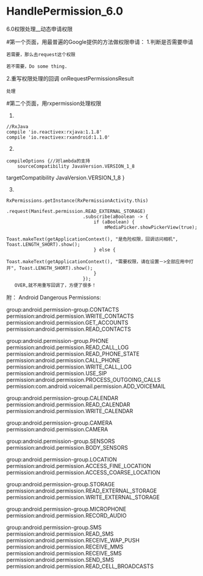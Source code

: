 ﻿# HandlePermission_6.0
6.0权限处理__动态申请权限

#第一个页面，用最普遍的Google提供的方法做权限申请：
  1.判断是否需要申请
  
    若需要，那么去request这个权限
    
    若不需要，Do some thing.
    
  2.重写权限处理的回调 onRequestPermissionsResult
  
    处理

#第二个页面，用rxpermission处理权限

  1.    
    //RxJava
    compile 'io.reactivex:rxjava:1.1.8'
    compile 'io.reactivex:rxandroid:1.1.0'
    
  2. 
    compileOptions {//对lambda的支持
        sourceCompatibility JavaVersion.VERSION_1_8

targetCompatibility JavaVersion.VERSION_1_8
    }
    
  3.
    RxPermissions.getInstance(RxPermissionActivity.this)
                                .request(Manifest.permission.READ_EXTERNAL_STORAGE)
                                .subscribe(aBoolean -> {
                                    if (aBoolean) {
                                        mMediaPicker.showPickerView(true);
                                        Toast.makeText(getApplicationContext(), "是危险权限，回调访问相机", Toast.LENGTH_SHORT).show();
                                    } else {
                                        Toast.makeText(getApplicationContext(), "需要权限，请在设置－>全部应用中打开", Toast.LENGTH_SHORT).show();
                                    }
                                });
       OVER,就不用重写回调了，方便了很多！                         
    






附：
Android Dangerous Permissions:

group:android.permission-group.CONTACTS
  permission:android.permission.WRITE_CONTACTS
  permission:android.permission.GET_ACCOUNTS
  permission:android.permission.READ_CONTACTS

group:android.permission-group.PHONE
  permission:android.permission.READ_CALL_LOG
  permission:android.permission.READ_PHONE_STATE
  permission:android.permission.CALL_PHONE
  permission:android.permission.WRITE_CALL_LOG
  permission:android.permission.USE_SIP
  permission:android.permission.PROCESS_OUTGOING_CALLS
  permission:com.android.voicemail.permission.ADD_VOICEMAIL

group:android.permission-group.CALENDAR
  permission:android.permission.READ_CALENDAR
  permission:android.permission.WRITE_CALENDAR

group:android.permission-group.CAMERA
  permission:android.permission.CAMERA

group:android.permission-group.SENSORS
  permission:android.permission.BODY_SENSORS

group:android.permission-group.LOCATION
  permission:android.permission.ACCESS_FINE_LOCATION
  permission:android.permission.ACCESS_COARSE_LOCATION

group:android.permission-group.STORAGE
  permission:android.permission.READ_EXTERNAL_STORAGE
  permission:android.permission.WRITE_EXTERNAL_STORAGE

group:android.permission-group.MICROPHONE
  permission:android.permission.RECORD_AUDIO

group:android.permission-group.SMS
  permission:android.permission.READ_SMS
  permission:android.permission.RECEIVE_WAP_PUSH
  permission:android.permission.RECEIVE_MMS
  permission:android.permission.RECEIVE_SMS
  permission:android.permission.SEND_SMS
  permission:android.permission.READ_CELL_BROADCASTS
